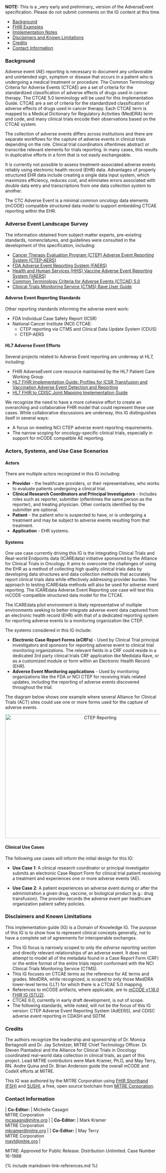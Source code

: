 <div markdown="1" class="note">
<b>NOTE:</b> This is a _very early and preliminary_ version of the AdverseEvent specification. Please do not submit comments on the IG content at this time.

</div>

<style>
    table.mcode-table, .mcode-table tr, .mcode-table td {
        border: 1px solid #ccc;
        border-collapse: collapse;
    }
</style>

<div xmlns="http://www.w3.org/1999/xhtml" xmlns:xsi="http://www.w3.org/2001/XMLSchema-instance" xsi:schemaLocation="http://hl7.org/fhir ../../input-cache/schemas-r5/fhir-single.xsd" markdown="1">

* [Background](#background)
* [FHIR Examples](examples.html)
* [Implementation Notes](implementation.html)
* [Disclaimers and Known Limitations](#disclaimers-and-known-limitations)
* [Credits](#credits)
* [Contact Information](#contact-information)

### Background

Adverse event (AE) reporting is necessary to document any unfavorable and unintended sign, symptom or disease that occurs in a patient who is undergoing a medical treatment or procedure. The Common Terminology Criteria for Adverse Events (CTCAE) are a set of criteria for the standardized classification of adverse effects of drugs used in cancer therapy. The CTCAE 5.0 terminology will be used for this Implementation Guide. CTCAE are a set of criteria for the standardized classification of adverse effects of drugs used in cancer therapy. Each CTCAE term is mapped to a Medical Dictionary for Regulatory Activities (MedDRA) term and code, and many clinical trials encode their observations based on the CTCAE system. 

The collection of adverse events differs across institutions and there are separate workflows for the capture of adverse events in clinical trials depending on the role. Clinical trial coordinators oftentimes abstract or transcribe relevant elements for trials reporting. In many cases, this results in duplicative efforts in a form that is not easily exchangeable.

It is currently not possible to assess treatment-associated adverse events reliably using electronic health record (EHR) data. Advantages of properly structured EHR data include creating a single data input system, which maximizes efficiency, reduces cost, and eliminates errors associated with double data entry and transcriptions from one data collection system to another.

The CTC Adverse Event is a minimal common oncology data elements (mCODE) compatible structured data model to support embedding CTCAE reporting within the EHR.

### Adverse Event Landscape Survey

The information obtained from subject matter experts, pre-existing standards, nomenclatures, and guidelines were consulted in the development of this specification, including:

* [Cancer Therapy Evaluation Program (CTEP) Adverse Event Reporting System (CTEP-AERS)](https://ctep.cancer.gov/protocolDevelopment/electronic_applications/adverse_events.htm)
* [FDA Adverse Event Reporting System (FAERS)](https://open.fda.gov/data/faers/)
* [Health and Human Services (HHS) Vaccine Adverse Event Reporting System (VAERS)](https://vaers.hhs.gov/)
* [Common Terminology Criteria for Adverse Events (CTCAE) 5.0](https://ctep.cancer.gov/protocoldevelopment/electronic_applications/docs/CTCAE_v6_Solicitation_Brief_Overview.pdf)
* [Clinical Trials Monitoring Service (CTMS) Rave User Guide](https://www.theradex.com/downloads/CTMS%20Rave%20User%20Guide%20Version%201.pdf)

#### Adverse Event Reporting Standards

Other reporting standards informing the adverse event work:
* FDA Individual Case Safety Report (ICSR)
* National Cancer Institute (NCI) CTCAE:
  * CTEP reporting via CTMS and Clinical Data Update System (CDUS)
  * CTEP-AERS

#### HL7 Adverse Event Efforts

Several projects related to Adverse Event reporting are underway at HL7, including:
* FHIR AdverseEvent core resource maintained by the HL7 Patient Care Working Group
* [HL7 FHIR Implementation Guide: Profiles for ICSR Transfusion and Vaccination Adverse Event Detection and Reporting](https://build.fhir.org/ig/HL7/fhir-icsr-ae-reporting/branches/main/index.html)
* [HL7 FHIR to CDISC Joint Mapping Implementation Guide](http://hl7.org/fhir/uv/cdisc-mapping/2021JAN/index.html)

We recognize the need to have a more cohesive effort to create an overarching and collaborative FHIR model that could represent these use cases. While collaborative discussions are underway, this IG distinguishes itself in several ways:
* A focus on meeting NCI CTEP adverse event reporting requirements.
* The narrow scoping for oncology-specific clinical trials, especially in support for mCODE compatible AE reporting.


### Actors, Systems, and Use Case Scenarios

#### Actors

There are multiple actors recognized in this IG including:

* **Provider** - the healthcare providers, or their representatives, who works to evaluate patients undergoing a clinical trial.
* **Clinical Research Coordinators and Principal Investigators** - Includes roles such as reporter, submitter (oftentimes the same person as the reporter), and treating physician. Other contacts identified by the submitter are optional.
* **Patient** - the patient who is suspected to have, or is undergoing a treatment and may be subject to adverse events resulting from that treatment.
* **Application** - EHR systems.

#### Systems

One use case currently driving this IG is the Integrating Clinical Trials and Real-world Endpoints data (ICAREdata) initiative sponsored by the Alliance for Clinical Trials in Oncology. It aims to overcome the challenges of using the EHR as a method of collecting high quality clinical trials data by developing data structures and data collection methods that accurately report clinical trials data while effectively addressing provider burden. The approach to testing ICAREdata methods will also be used for adverse event reporting. The ICAREdata Adverse Event Reporting use case will test this mCODE-compatible structured data model for the CTCAE.

The ICAREdata pilot environment is likely representative of multiple environments seeking to better integrate adverse event data captured from an electronic health record (EHR) with that of a dedicated reporting system for reporting adverse events to a monitoring organization like CTEP. 

The systems considered in this IG include:

* **Electronic Case Report Forms (eCRFs)** - Used by Clinical Trial principal investigators and sponsors for reporting adverse event to clinical trial monitoring organizations. The relevant fields in a CRF could reside in a dedicated 3rd party clinical trials CRF application like Medidata Rave, or as a customized module or form within an Electronic Health Record (EHR).
* **Adverse Event Monitoring applications** - Used by monitoring organizations like the FDA or NCI CTEP for receiving trials related updates, including the reporting of adverse events discovered throughout the trial.

The diagram below shows one example where several Alliance for Clinical Trials (ACT) sites could use one or more forms used for the capture of adverse events.

<div style="text-align: center;">
<img src="CTEP-CTReporting-SystemsDiagram.png" alt="CTEP Reporting" width="600" height="400" />
</div>

#### Clinical Use Cases

The following use cases will inform the initial design for this IG:

* **Use Case 1**: A clinical research coordinator or principal investigator submits an electronic Case Report Form for clinical trial patient receiving a treatment and experiences one or more adverse events (AE).

* **Use Case 2**: A patient experiences an adverse event during or after the administration a given drug, vaccine, or biological product (e.g.: drug transfusion). The provider records the adverse event per healthcare organization patient safety policies.

### Disclaimers and Known Limitations

This implementation guide (IG) is a Domain of Knowledge IG. The purpose of this IG is to show how to represent clinical concepts generally, not to have a complete set of agreements for interoperable exchanges.

* This IG focus is narrowly scoped to only _the adverse reporting section_ and directly relevant relationships of an adverse event.  It does not attempt to model all of the metadata found in a Case Report Form (CRF) or the entire format of the entire trials report conformant with the NCI Clinical Trials Monitoring Service (CTMS). 
* This IG focuses on CTCAE terms as the reference for AE terms and grades. MedDRA, while recognized, is scoped to only those MedDRA lower-level terms (LLT) for which there is a CTCAE 5.0 mapping.
* References to mCODE artifacts, where applicable, are to [mCODE v1.16.0 FHIR IG (STU2)](https://hl7.org/fhir/us/mcode/2021May/).
* CTCAE 6.0, currently in early draft development, is out of scope.
* The following standards, while noted, will not be the focus of this IG version: CTEP Adverse Event Reporting System (AdEERS), and CDISC adverse event reporting in CDASH and SDTM.

### Credits

The authors recognize the leadership and sponsorship of Dr. Monica Bertagnolli and Dr. Jay Schnitzer, MITRE Chief Technology Officer. Dr. Steven Piantadosi and the Alliance for Clinical Trials in Oncology coordinated real-world data collection in clinical trials, as part of this project. Lead MITRE contributors were Mark Kramer, Ph.D, and May Terry, RN. Andre Quina and Dr. Brian Anderson guide the overall mCODE and CodeX efforts at MITRE. 

This IG was authored by the MITRE Corporation using [FHIR Shorthand (FSH)](http://hl7.org/fhir/uv/shorthand/) and [SUSHI](https://fshschool.org), a free, open source toolchain from [MITRE Corporation](https://www.mitre.org/).

### Contact Information


| **Co-Editor:**         | Michelle Casagni<br>MITRE Corporation<br>[mcasagni@mitre.org]  |
| **Co-Editor:**         | Mark Kramer<br>MITRE Corporation<br>[mkramer@mitre.org]          |
| **Co-Editor:**         | May Terry<br>MITRE Corporation<br>[mayt@mitre.org] |

[mcasagni@mitre.org]: mailto:mcasagni@mitre.org
[mkramer@mitre.org]: mailto:mkramer@mitre.org
[mayt@mitre.org]: mailto:mayt@mitre.org

MITRE: Approved for Public Release. Distribution Unlimited. Case Number 16-1988

</div>

{% include markdown-link-references.md %}